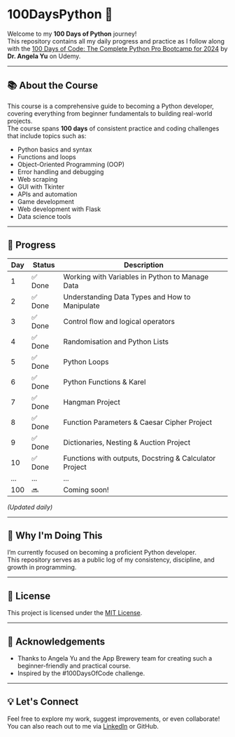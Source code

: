 # 100DaysPython 🐍

Welcome to my **100 Days of Python** journey!  
This repository contains all my daily progress and practice as I follow along with the [100 Days of Code: The Complete Python Pro Bootcamp for 2024](https://www.udemy.com/course/100-days-of-code/) by **Dr. Angela Yu** on Udemy.

---

## 📚 About the Course

This course is a comprehensive guide to becoming a Python developer, covering everything from beginner fundamentals to building real-world projects.  
The course spans **100 days** of consistent practice and coding challenges that include topics such as:

- Python basics and syntax
- Functions and loops
- Object-Oriented Programming (OOP)
- Error handling and debugging
- Web scraping
- GUI with Tkinter
- APIs and automation
- Game development
- Web development with Flask
- Data science tools

---

## 📅 Progress

| Day | Status | Description |
|-----|--------|-------------|
| 1   | ✅ Done | Working with Variables in Python to Manage Data |
| 2   | ✅ Done | Understanding Data Types and How to Manipulate |
| 3   | ✅ Done | Control flow and logical operators |
| 4   | ✅ Done | Randomisation and Python Lists |
| 5   | ✅ Done | Python Loops |
| 6   | ✅ Done | Python Functions & Karel |
| 7   | ✅ Done | Hangman Project |
| 8   | ✅ Done | Function Parameters & Caesar Cipher Project |
| 9   | ✅ Done | Dictionaries, Nesting & Auction Project |
| 10  | ✅ Done | Functions with outputs, Docstring & Calculator Project|
| ... | ...    | ... |
| 100 | 🔜     | Coming soon! |

*(Updated daily)*

---

## 🚀 Why I'm Doing This

I’m currently focused on becoming a proficient Python developer.  
This repository serves as a public log of my consistency, discipline, and growth in programming.

---

## 📜 License

This project is licensed under the [MIT License](LICENSE).

---

## 🙌 Acknowledgements

- Thanks to Angela Yu and the App Brewery team for creating such a beginner-friendly and practical course.
- Inspired by the #100DaysOfCode challenge.

---

## 💡 Let's Connect

Feel free to explore my work, suggest improvements, or even collaborate!  
You can also reach out to me via [LinkedIn](https://www.linkedin.com/in/jasson17/) or GitHub.


